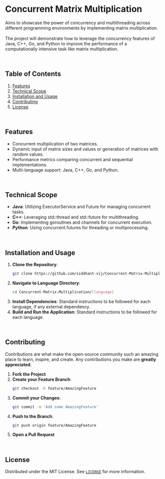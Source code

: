 # Concurrent Matrix Multiplication

Aims to showcase the power of concurrency and multithreading across different programming environments by implementing matrix multiplication.
<br>
<br>
The project will demonstrate how to leverage the concurrency features of Java, C++, Go, and Python to improve the performance of a computationally intensive task like matrix multiplication.

<br>

## Table of Contents

1. [Features](#features)
1. [Technical Scope](#technical-scope)
1. [Installation and Usage](#installation-and-usage)
1. [Contributing](#contributing)
1. [License](#license)

<br>

## Features

- Concurrent multiplication of two matrices.
- Dynamic input of matrix sizes and values or generation of matrices with random values.
- Performance metrics comparing concurrent and sequential implementations.
- Multi-language support: Java, C++, Go, and Python.

<br>

## Technical Scope

- **Java**: Utilizing ExecutorService and Future for managing concurrent tasks.
- **C++**: Leveraging std::thread and std::future for multithreading.
- **Go**: Implementing goroutines and channels for concurrent execution.
- **Python**: Using concurrent.futures for threading or multiprocessing.

<br>

## Installation and Usage

1. **Clone the Repository**:
    ```bash
    git clone https://github.com/siddhant-vij/Concurrent-Matrix-Multiplication.git
    ```
2. **Navigate to Language Directory**:
    ```bash
    cd Concurrent-Matrix-Multiplication/[language]
    ```
3. **Install Dependencies**: Standard instructions to be followed for each language, if any external dependency.
4. **Build and Run the Application**: Standard instructions to be followed for each language.

<br>

## Contributing

Contributions are what make the open-source community such an amazing place to learn, inspire, and create. Any contributions you make are **greatly appreciated**.

1. **Fork the Project**
2. **Create your Feature Branch**: 
    ```bash
    git checkout -b feature/AmazingFeature
    ```
3. **Commit your Changes**: 
    ```bash
    git commit -m 'Add some AmazingFeature'
    ```
4. **Push to the Branch**: 
    ```bash
    git push origin feature/AmazingFeature
    ```
5. **Open a Pull Request**

<br>

## License

Distributed under the MIT License. See [`LICENSE`](https://github.com/siddhant-vij/Concurrent-Matrix-Multiplication/blob/main/LICENSE) for more information.